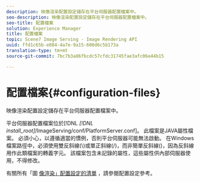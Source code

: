 ```yaml
---
description: 映像渲染配置設定儲存在平台伺服器配置檔案中。
seo-description: 映像渲染配置設定儲存在平台伺服器配置檔案中。
seo-title: 配置檔案
solution: Experience Manager
title: 配置檔案
topic: Scene7 Image Serving - Image Rendering API
uuid: ffd1c65b-e084-4a7e-9a15-600d6c5b173a
translation-type: tm+mt
source-git-commit: 7bc7b3a86fbcdc57cfdc31745fae3afc06e44b15

---
```



# 配置檔案{#configuration-files}

映像渲染配置設定儲存在平台伺服器配置檔案中。

平台伺服器配置檔案位於[!DNL *[!DNL install_root]*/ImageServing/conf/PlatformServer.conf]。 此檔案是JAVA屬性檔案。 必須小心，以遵循適當的慣例，否則平台伺服器可能無法啟動。 在Windows檔案路徑中，必須使用雙反斜線(\\)或單正斜線(/)，而非簡單反斜線(\)，因為反斜線用作此類檔案的轉義字元。 該檔案包含未記錄的屬性，這些屬性供內部伺服器使用，不得修改。

有關所有「圖 [像渲染」配置設定的清單](../../../../../ir-api/server-admin/image-rendering-api-ref/c-ir-server-administration/c-ir-configuration-settings-reference/c-ir-configuration-settings-reference.md#concept-6947a512d4c94e9fb8a71b80243fee81) ，請參閱配置設定參考。
